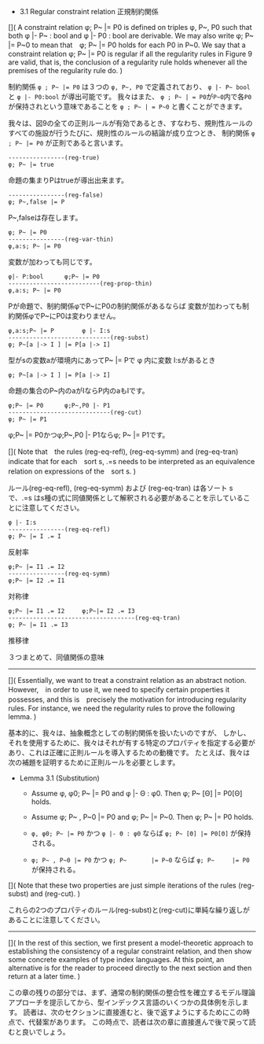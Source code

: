 - 3.1 Regular constraint relation 正規制約関係

[](
A constraint relation φ; P~ |= P0 is defined on triples φ, P~, P0 such that both φ |- P~ : bool and φ |- P0 : bool are derivable.
We may also write φ; P~ |= P~0 to mean that　φ; P~ |= P0 holds for each P0 in P~0.
We say that a constraint relation φ; P~ |= P0 is regular if all the regularity rules in Figure 9 are valid, that is, the conclusion of a regularity rule holds whenever all the premises of the regularity rule do.
)

制約関係 `φ ; P~ |= P0` は３つの `φ, P~, P0` で定義されており、 `φ |- P~ bool` と `φ |- P0:bool` が導出可能です。
我々はまた、 `φ ; P~ | = P0`が`P~0`内で各`P0`が保持されという意味であることを `φ ; P~ | = P~0` と書くことができます。

我々は、図9の全ての正則ルールが有効であるとき、すなわち、規則性ルールのすべての施設が行うたびに、規則性のルールの結論が成り立つとき、 制約関係 `φ ; P~ |= P0` が正則であると言います。

	----------------(reg-true)
	φ; P~ |= true

命題の集まりPはtrueが導出出来ます。

	----------------(reg-false)
	φ; P~,false |= P

P~,falseは存在します。

	φ; P~ |= P0
	----------------(reg-var-thin)
	φ,a:s; P~ |= P0


変数が加わっても同じです。


	φ|- P:bool      φ;P~ |= P0
	--------------------------(reg-prop-thin)
	φ,a:s; P~ |= P0

Pが命題で、制約関係φでP~にP0の制約関係があるならば
変数が加わっても制約関係φでP~にP0は変わりません。


	φ,a:s;P~ |= P        φ |- I:s
	-----------------------------(reg-subst)
	φ; P~[a |-> I ] |= P[a |-> I]

型がsの変数aが環境内にあってP~ |= Pで φ 内に変数 I:sがあるとき

	φ; P~[a |-> I ] |= P[a |-> I]

命題の集合のP~内のaがIならP内のaもIです。


	φ;P~ |= P0      φ;P~,P0 |- P1
	-----------------------------(reg-cut)
	φ; P~ |= P1

φ;P~ |= P0かつφ;P~,P0 |- P1ならφ; P~ |= P1です。


[](
Note that　the rules (reg-eq-refl), (reg-eq-symm) and (reg-eq-tran) indicate that for each　sort s, .=s needs to be interpreted as an equivalence relation on expressions of the　sort s.
)

ルール(reg-eq-refl), (reg-eq-symm) および (reg-eq-tran) は各ソート sで、.=s はs種の式に同値関係として解釈される必要があることを示していることに注意してください。

	φ |- I:s
	----------------(reg-eq-refl)
	φ; P~ |= I .= I

反射率

	φ;P~ |= I1 .= I2
	----------------(reg-eq-symm)
	φ;P~ |= I2 .= I1

対称律

	φ;P~ |= I1 .= I2     φ;P~|= I2 .= I3
	------------------------------------(reg-eq-tran)
	φ; P~ |= I1 .= I3

推移律

３つまとめて、同値関係の意味

----

[](
Essentially, we want to treat a constraint relation as an abstract notion. 
However,　in order to use it, we need to specify certain properties it possesses, and this is　precisely the motivation for introducing regularity rules.
For instance, we need the regularity rules to prove the following lemma.
)

基本的に、我々は、抽象概念としての制約関係を扱いたいのですが、
しかし、それを使用するために、我々はそれが有する特定のプロパティを指定する必要があり、これは正確に正則ルールを導入するための動機です。
たとえば、我々は次の補題を証明するために正則ルールを必要とします。


- Lemma 3.1 (Substitution)

	- Assume φ, φ0; P~ |= P0
		and φ |- Θ : φ0.        Then φ; P~ [Θ] |= P0[Θ] holds.
	- Assume φ; P~ , P~0 |= P0
		and φ; P~       |= P~0. Then φ; P~     |= P0    holds.

	- `φ, φ0; P~ |= P0` かつ
	  `φ |- Θ : φ0`             ならば `φ; P~ [Θ] |= P0[Θ]` が保持される。
	- `φ; P~ , P~0 |= P0` かつ
	  `φ; P~       |= P~0`      ならば `φ; P~     |= P0`    が保持される。


[](
Note that these two properties are just simple iterations of the rules (reg-subst) and (reg-cut).
)

これらの2つのプロパティのルール(reg-subst)と(reg-cut)に単純な繰り返しがあることに注意してください。

----

[](
In the rest of this section, we first present a model-theoretic approach to establishing the consistency of a regular constraint relation, and then show some concrete examples of type index languages.
At this point, an alternative is for the reader to proceed directly to the next section and then return at a later time.
)

この章の残りの部分では、まず、通常の制約関係の整合性を確立するモデル理論アプローチを提示してから、型インデックス言語のいくつかの具体例を示します。
読者は、次のセクションに直接進むと、後で返すようにするためにこの時点で、代替案があります。
この時点で、読者は次の章に直接進んで後で戻って読むと良いでしょう。
